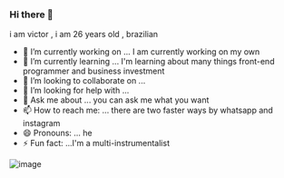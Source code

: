 ### Hi there 👋

i am victor , i am 26 years old , brazilian 






- 🔭 I’m currently working on ...   I am currently working on my own
- 🌱 I’m currently learning ...  I'm learning about many things front-end programmer and business investment
- 👯 I’m looking to collaborate on ...
- 🤔 I’m looking for help with ...
- 💬 Ask me about ... you can ask me what you want
- 📫 How to reach me: ... there are two faster ways by whatsapp and instagram
- 😄 Pronouns: ... he
- ⚡ Fun fact: ...I'm a multi-instrumentalist

  
  
  
  
  
  
  
 
 ![image](https://user-images.githubusercontent.com/127308883/224318589-3eac6d39-6a0c-4a0c-8094-c77865cd3049.png) 

 
 
